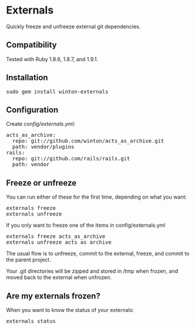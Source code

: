 Externals
=========

Quickly freeze and unfreeze external git dependencies.

Compatibility
-------------

Tested with Ruby 1.8.6, 1.8.7, and 1.9.1.

Installation
------------

<pre>
sudo gem install winton-externals
</pre>

Configuration
-------------

Create *config/externals.yml*:

<pre>
acts_as_archive:
  repo: git://github.com/winton/acts_as_archive.git
  path: vendor/plugins
rails:
  repo: git://github.com/rails/rails.git
  path: vendor
</pre>

Freeze or unfreeze
------------------

You can run either of these for the first time, depending on what you want:

<pre>
externals freeze
externals unfreeze
</pre>

If you only want to freeze one of the items in config/externals.yml

<pre>
externals freeze acts_as_archive
externals unfreeze acts_as_archive
</pre>

The usual flow is to unfreeze, commit to the external, freeze, and commit to the parent project.

Your .git directories will be zipped and stored in /tmp when frozen, and moved back to the external when unfrozen.

Are my externals frozen?
------------------------

When you want to know the status of your externals:

<pre>
externals status
</pre>